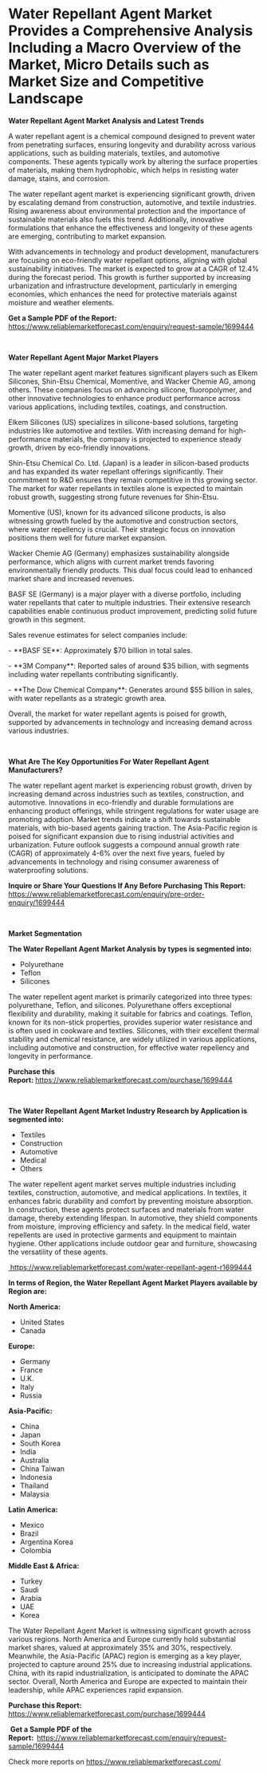 <p><h1>Water Repellant Agent Market Provides a Comprehensive Analysis Including a Macro Overview of the Market, Micro Details such as Market Size and Competitive Landscape</h1></p><p><strong>Water Repellant Agent Market Analysis and Latest Trends</strong></p>
<p><p>A water repellant agent is a chemical compound designed to prevent water from penetrating surfaces, ensuring longevity and durability across various applications, such as building materials, textiles, and automotive components. These agents typically work by altering the surface properties of materials, making them hydrophobic, which helps in resisting water damage, stains, and corrosion.</p><p>The water repellant agent market is experiencing significant growth, driven by escalating demand from construction, automotive, and textile industries. Rising awareness about environmental protection and the importance of sustainable materials also fuels this trend. Additionally, innovative formulations that enhance the effectiveness and longevity of these agents are emerging, contributing to market expansion. </p><p>With advancements in technology and product development, manufacturers are focusing on eco-friendly water repellant options, aligning with global sustainability initiatives. The market is expected to grow at a CAGR of 12.4% during the forecast period. This growth is further supported by increasing urbanization and infrastructure development, particularly in emerging economies, which enhances the need for protective materials against moisture and weather elements.</p></p>
<p><strong>Get a Sample PDF of the Report:&nbsp;</strong> <a href="https://www.reliablemarketforecast.com/enquiry/request-sample/1699444?utm_campaign=2866&utm_medium=2&utm_source=Github&utm_content=ia&utm_term=01042025&utm_id=water-repellant-agent">https://www.reliablemarketforecast.com/enquiry/request-sample/1699444</a></p>
<p>&nbsp;</p>
<p><strong>Water Repellant Agent Major Market Players</strong></p>
<p><p>The water repellant agent market features significant players such as Elkem Silicones, Shin-Etsu Chemical, Momentive, and Wacker Chemie AG, among others. These companies focus on advancing silicone, fluoropolymer, and other innovative technologies to enhance product performance across various applications, including textiles, coatings, and construction.</p><p>Elkem Silicones (US) specializes in silicone-based solutions, targeting industries like automotive and textiles. With increasing demand for high-performance materials, the company is projected to experience steady growth, driven by eco-friendly innovations.</p><p>Shin-Etsu Chemical Co. Ltd. (Japan) is a leader in silicon-based products and has expanded its water repellant offerings significantly. Their commitment to R&D ensures they remain competitive in this growing sector. The market for water repellants in textiles alone is expected to maintain robust growth, suggesting strong future revenues for Shin-Etsu.</p><p>Momentive (US), known for its advanced silicone products, is also witnessing growth fueled by the automotive and construction sectors, where water repellency is crucial. Their strategic focus on innovation positions them well for future market expansion.</p><p>Wacker Chemie AG (Germany) emphasizes sustainability alongside performance, which aligns with current market trends favoring environmentally friendly products. This dual focus could lead to enhanced market share and increased revenues.</p><p>BASF SE (Germany) is a major player with a diverse portfolio, including water repellants that cater to multiple industries. Their extensive research capabilities enable continuous product improvement, predicting solid future growth in this segment.</p><p>Sales revenue estimates for select companies include:</p><p>- **BASF SE**: Approximately $70 billion in total sales.</p><p>- **3M Company**: Reported sales of around $35 billion, with segments including water repellants contributing significantly.</p><p>- **The Dow Chemical Company**: Generates around $55 billion in sales, with water repellants as a strategic growth area. </p><p>Overall, the market for water repellant agents is poised for growth, supported by advancements in technology and increasing demand across various industries.</p></p>
<p>&nbsp;</p>
<p><strong>What Are The Key Opportunities For Water Repellant Agent Manufacturers?</strong></p>
<p><p>The water repellant agent market is experiencing robust growth, driven by increasing demand across industries such as textiles, construction, and automotive. Innovations in eco-friendly and durable formulations are enhancing product offerings, while stringent regulations for water usage are promoting adoption. Market trends indicate a shift towards sustainable materials, with bio-based agents gaining traction. The Asia-Pacific region is poised for significant expansion due to rising industrial activities and urbanization. Future outlook suggests a compound annual growth rate (CAGR) of approximately 4-6% over the next five years, fueled by advancements in technology and rising consumer awareness of waterproofing solutions.</p></p>
<p><strong>Inquire or Share Your Questions If Any Before Purchasing This Report:</strong> <a href="https://www.reliablemarketforecast.com/enquiry/pre-order-enquiry/1699444?utm_campaign=2866&utm_medium=2&utm_source=Github&utm_content=ia&utm_term=01042025&utm_id=water-repellant-agent">https://www.reliablemarketforecast.com/enquiry/pre-order-enquiry/1699444</a></p>
<p>&nbsp;</p>
<p><strong>Market Segmentation</strong></p>
<p><strong>The Water Repellant Agent Market Analysis by types is segmented into:</strong></p>
<p><ul><li>Polyurethane</li><li>Teflon</li><li>Silicones</li></ul></p>
<p><p>The water repellent agent market is primarily categorized into three types: polyurethane, Teflon, and silicones. Polyurethane offers exceptional flexibility and durability, making it suitable for fabrics and coatings. Teflon, known for its non-stick properties, provides superior water resistance and is often used in cookware and textiles. Silicones, with their excellent thermal stability and chemical resistance, are widely utilized in various applications, including automotive and construction, for effective water repellency and longevity in performance.</p></p>
<p><strong>Purchase this Report:&nbsp;</strong><a href="https://www.reliablemarketforecast.com/purchase/1699444?utm_campaign=2866&utm_medium=2&utm_source=Github&utm_content=ia&utm_term=01042025&utm_id=water-repellant-agent">https://www.reliablemarketforecast.com/purchase/1699444</a></p>
<p>&nbsp;</p>
<p><strong>The Water Repellant Agent Market Industry Research by Application is segmented into:</strong></p>
<p><ul><li>Textiles</li><li>Construction</li><li>Automotive</li><li>Medical</li><li>Others</li></ul></p>
<p><p>The water repellent agent market serves multiple industries including textiles, construction, automotive, and medical applications. In textiles, it enhances fabric durability and comfort by preventing moisture absorption. In construction, these agents protect surfaces and materials from water damage, thereby extending lifespan. In automotive, they shield components from moisture, improving efficiency and safety. In the medical field, water repellents are used in protective garments and equipment to maintain hygiene. Other applications include outdoor gear and furniture, showcasing the versatility of these agents.</p></p>
<p><a href="https://www.reliablemarketforecast.com/water-repellant-agent-r1699444?utm_campaign=2866&utm_medium=2&utm_source=Github&utm_content=ia&utm_term=01042025&utm_id=water-repellant-agent">&nbsp;https://www.reliablemarketforecast.com/water-repellant-agent-r1699444</a></p>
<p><strong>In terms of Region, the Water Repellant Agent Market Players available by Region are:</strong></p>
<p>
    <p> <strong> North America: </strong>
        <ul>
            <li>United States</li>
            <li>Canada</li>
        </ul>
        </p> 
    <p> <strong> Europe: </strong>
        <ul>
            <li>Germany</li>
            <li>France</li>
            <li>U.K.</li>
            <li>Italy</li>
            <li>Russia</li>
        </ul>
        </p> 
    <p> <strong> Asia-Pacific: </strong>
        <ul>
            <li>China</li>
            <li>Japan</li>
            <li>South Korea</li>
            <li>India</li>
            <li>Australia</li>
            <li>China Taiwan</li>
            <li>Indonesia</li>
            <li>Thailand</li>
            <li>Malaysia</li>
        </ul>
        </p> 
    <p> <strong> Latin America: </strong>
        <ul>
            <li>Mexico</li>
            <li>Brazil</li>
            <li>Argentina Korea</li>
            <li>Colombia</li>
        </ul>
        </p> 
    <p> <strong> Middle East & Africa: </strong>
        <ul>
            <li>Turkey</li>
            <li>Saudi</li>
            <li>Arabia</li>
            <li>UAE</li>
            <li>Korea</li>
        </ul>
    </p>
    </p>
<p><p>The Water Repellant Agent Market is witnessing significant growth across various regions. North America and Europe currently hold substantial market shares, valued at approximately 35% and 30%, respectively. Meanwhile, the Asia-Pacific (APAC) region is emerging as a key player, projected to capture around 25% due to increasing industrial applications. China, with its rapid industrialization, is anticipated to dominate the APAC sector. Overall, North America and Europe are expected to maintain their leadership, while APAC experiences rapid expansion.</p></p>
<p><strong>Purchase this Report: </strong><a href="https://www.reliablemarketforecast.com/purchase/1699444?utm_campaign=2866&utm_medium=2&utm_source=Github&utm_content=ia&utm_term=01042025&utm_id=water-repellant-agent">https://www.reliablemarketforecast.com/purchase/1699444</a></p>
<p>&nbsp;<strong>Get a Sample PDF of the Report:&nbsp;&nbsp;</strong><a href="https://www.reliablemarketforecast.com/enquiry/request-sample/1699444?utm_campaign=2866&utm_medium=2&utm_source=Github&utm_content=ia&utm_term=01042025&utm_id=water-repellant-agent">https://www.reliablemarketforecast.com/enquiry/request-sample/1699444</a></p>
<p><strong></strong></p>
<p>Check more reports on <a href="https://www.reliablemarketforecast.com/?utm_campaign=2866&utm_medium=2&utm_source=Github&utm_content=ia&utm_term=01042025&utm_id=water-repellant-agent">https://www.reliablemarketforecast.com/</a></p>